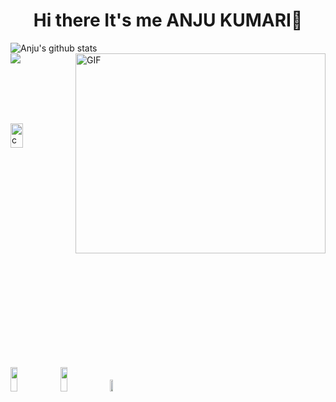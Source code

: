 <h1 align="center">Hi there It's me ANJU KUMARI👋</h1>

<img align="center" src="https://github-readme-stats.vercel.app/api?username=anju1415&show_icons=true&include_all_commits=true&theme=tokyonight" alt="Anju's      github stats" />

<img align="right" alt="GIF" src="http://startupmonkey.in/wp-content/uploads/2020/02/mobile-app-tab2.gif?raw=true" width="400" height="320" style="max-width:100%;">
<br>

  <a href="https://github.com/Anju1415/github-readme-stats">
  <img align="center" src="https://github-readme-stats.vercel.app/api/top-langs/?username=Anju1415&layout=ompact&theme=blue-green" />
</a>  

<br><br><br><br>

<img src="https://i1.wp.com/slfgchurch.com/wp-content/uploads/2019/08/lets-connect-1.png?ssl=1" alt="connect" width="20%" height="10%">
<a href="https://www.hackerrank.com/kumarianju_3346">
      <img src="https://additionalknowledge.files.wordpress.com/2017/12/hackerrank.png?w=600" height="10%" ; width="15%" ;></img></a>
<a href="https://www.linkedin.com/in/anju-kumari-3271a7179">
  <img src="https://logos-world.net/wp-content/uploads/2020/04/Linkedin-Logo-2011%E2%80%932019.png" height="10%" ; width="15%" ; margin-left:20px;></img></a>
  
<a href="https://twitter.com/Anju1cL?s=09">
  <img src="https://logos-world.net/wp-content/uploads/2020/04/Twitter-Logo.png" height="7%" ; width="10%" ; margin-left:20px;></img></a>
  <br>
  <br>
  
<!--![](https://komarev.com/ghpvc/?username=Anju1415&color=brightgreen)
![](https://visitor-badge.glitch.me/badge?page_id=Anju1415.Anju1415)-->
  


